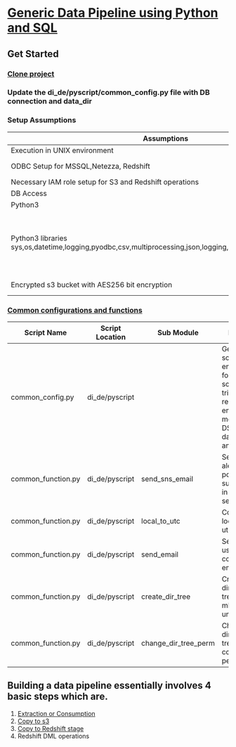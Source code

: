 # [Generic Data Pipeline using Python and SQL](https://confluence.fngn.com/display/DA/Generic+Data+Pipeline+using+Python+and+SQL#?lucidIFH-viewer-2f899c6a=1)

## Get Started
### [Clone project](https://github.com/ghoshkunal123/di_de)
### Update the di_de/pyscript/common_config.py file with DB connection and data_dir

### Setup Assumptions
| Assumptions | How To |
|-------------|--------|
|Execution in UNIX environment||
|ODBC Setup for MSSQL,Netezza, Redshift| [Comming Soon] |
|Necessary IAM role setup for S3 and Redshift operations||
|DB Access||
|Python3||
|Python3 libraries sys,os,datetime,logging,pyodbc,csv,multiprocessing,json,logging,boto3,botocore,subprocess|sudo apt install python3-pip\; sudo -H pip3 install **library**|
|Encrypted s3 bucket with AES256 bit encryption|[Comming Soon]|

### [Common configurations and functions](https://confluence.fngn.com/display/DA/Common+configurations+and+functions)
| Script Name | Script Location | Sub Module | Purpose |
| ------------|-----------------|------------|---------|
| common_config.py|di_de/pyscript||Generic script to set environment for data, script, sql, trigger, aws region, encryption method, DSN for databases and others|
| common_function.py | di_de/pyscript | send_sns_email | Send email alerts to end points subscribed in AWS SNS service |
| common_function.py | di_de/pyscript | local_to_utc | Convert local time to utc time |
| common_function.py | di_de/pyscript | send_email | Send email using the corporate email server |
| common_function.py | di_de/pyscript | create_dir_tree | Create a directory tree just mkdir -p in unix |
| common_function.py | di_de/pyscript | change_dir_tree_perm | Change the directory tree and its content permission |

## Building a data pipeline essentially involves 4 basic steps which are.
1. [Extraction or Consumption](../master/Extraction_README.md)
2. [Copy to s3](../master/CopyTos3_README.md)
3. [Copy to Redshift stage](../master/CopyToRSStage_README.md)
4. Redshift DML operations
